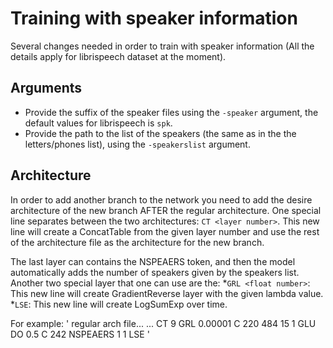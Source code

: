 # Training with speaker information
Several changes needed in order to train with speaker information (All the details apply for librispeech dataset at the moment).

## Arguments
* Provide the suffix of the speaker files using the `-speaker` argument, the default values for librispeech is  `spk`.
* Provide the path to the list of the speakers (the same as in the the letters/phones list), using the `-speakerslist` argument.

## Architecture
In order to add another branch to the network you need to add the desire architecture of the new branch AFTER the regular architecture.
One special line separates between the two architectures: `CT <layer number>`. This new line will create a ConcatTable from the given layer number and use the rest of the architecture file as the architecture for the new branch.

The last layer can contains the NSPEAERS token, and then the model automatically adds the number of speakers given by the speakers list.
Another two special layer that one can use are the:
*`GRL <float number>`: This new line will create GradientReverse layer with the given lambda value.
*`LSE`: This new line will create LogSumExp over time.

For example:
'
regular arch file...
...
CT 9
GRL 0.00001
C 220 484 15 1
GLU
DO 0.5
C 242 NSPEAERS 1 1
LSE
'
